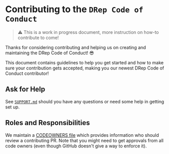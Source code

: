 # Contributing to the `DRep Code of Conduct`

> ⚠️ This is a work in progress document, more instruction on how-to contribute to come!

Thanks for considering contributing and helping us on creating and maintaining the DRep Code of Conduct! 😎

This document contains guidelines to help you get started and how to make sure your contribution gets accepted, making you our newest DRep Code of Conduct contributor!

## Ask for Help

See [`SUPPORT.md`](./SUPPORT.md) should you have any questions or need some help in getting set up.

## Roles and Responsibilities

We maintain a [CODEOWNERS file](./CODEOWNERS) which provides information who should review a contributing PR.
Note that you might need to get approvals from all code owners (even though GitHub doesn't give a way to enforce it).
